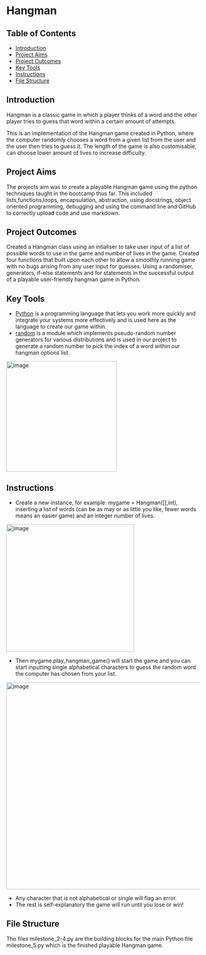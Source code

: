 # Hangman

## Table of Contents

- [Introduction](#brief)
- [Project Aims](#aim)
- [Project Outcomes](#outcome)
- [Key Tools](#tools)
- [Instructions](#instructions)
- [File Structure](#structure)

<a id="intro"></a>
## Introduction

Hangman is a classic game in which a player thinks of a word and the other player tries to guess that word within a certain amount of attempts.

This is an implementation of the Hangman game created in Python, where the computer randomly chooses a word from a given list from the user and the user then tries to guess it. The length of the game is also customisable, can choose lower amount of lives to increase difficulty.

<a id="aim"></a>
## Project Aims

The projects aim was to create a playable Hangman game using the python techniques taught in the bootcamp thus far. This included lists,functions,loops, encapsulation, abstraction, using docstrings, object oriented programming, debugging and using the command line and GitHub to correctly upload code and use markdown.

## Project Outcomes

Created a Hangman class using an intialiser to take user input of a list of possible words to use in the game and number of lives in the game. Created four functions that built upon each other to allow a smoothly running game with no bugs arising from any user input for guesses. Using a randomiser, generators, if-else statements and for statements in the successful output of a playable user-friendly hangman game in Python.

<a id="tools"></a>
## Key Tools

* [Python](https://wiki.python.org/moin/BeginnersGuide/Programmers) is a programming language that lets you work more quickly and integrate your systems more effectively and is used here as the language to create our game within.
* [random](https://docs.python.org/3/library/random.html) is a module which implements pseudo-random number generators for various distributions and is used in our project to generate a random number to pick the index of a word within our hangman options list.
<img width="288" alt="image" src="https://github.com/jbell22j/hangman/assets/141024595/5a9eb69e-0b85-4034-9b8e-2ef36094a222">


<a id="instructions"></a>
## Instructions

- Create a new instance, for example: mygame = Hangman([],int), inserting a list of words (can be as may or as little you like, fewer words means an easier game) and an integer number of lives.

<img width="333" alt="image" src="https://github.com/jbell22j/hangman/assets/141024595/1d427a05-f3a9-4cb8-807d-5742914561f1">

- Then mygame.play_hangman_game() will start the game and you can start inputting single alphabetical characters to guess the random word the computer has chosen from your list.

<img width="540" alt="image" src="https://github.com/jbell22j/hangman/assets/141024595/59bcaad8-d89a-4666-a195-761a92f6c042">

- Any character that is not alphabetical or single will flag an error.
- The rest is self-explanatory the game will run until you lose or win!

<a id="structure"></a>
## File Structure

The files milestone_2-4.py are the building blocks for the main Python file milestone_5.py which is the finished playable Hangman game.

